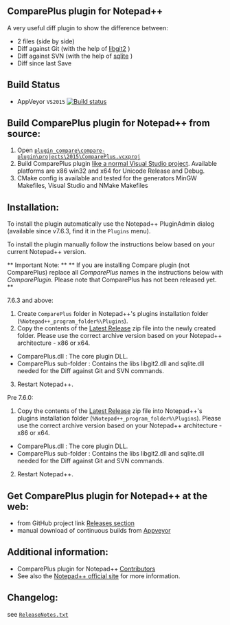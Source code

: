 ComparePlus plugin for Notepad++
------------

A very useful diff plugin to show the difference between:
-  2 files (side by side)
-  Diff against Git (with the help of [libgit2](https://github.com/libgit2/libgit2) )
-  Diff against SVN (with the help of [sqlite](https://sqlite.org) )
-  Diff since last Save

Build Status
------------

- AppVeyor `VS2015`  [![Build status](https://ci.appveyor.com/api/projects/status/github/pnedev/compare-plugin?svg=true)](https://ci.appveyor.com/project/pnedev/compare-plugin)

Build ComparePlus plugin for Notepad++ from source:
-------------------------------

 1. Open [`plugin_compare\compare-plugin\projects\2015\ComparePlus.vcxproj`](https://github.com/pnedev/compare-plugin/blob/master/projects/2015/ComparePlus.vcxproj)
 2. Build ComparePlus plugin [like a normal Visual Studio project](https://msdn.microsoft.com/en-us/library/7s88b19e.aspx). Available platforms are x86 win32 and x64 for Unicode Release and Debug.
 3. CMake config is available and tested for the generators MinGW Makefiles, Visual Studio and NMake Makefiles

Installation:
----------

To install the plugin automatically use the Notepad++ PluginAdmin dialog (available since v7.6.3, find it in the `Plugins` menu).

To install the plugin manually follow the instructions below based on your current Notepad++ version.

** Important Note: ** ** If you are installing Compare plugin (not ComparePlus) replace all *ComparePlus* names in the instructions below with *ComparePlugin*. Please note that ComparePlus has not been released yet. **

7.6.3 and above:
1. Create `ComparePlus` folder in Notepad++'s plugins installation folder (`%Notepad++_program_folder%\Plugins`).
2. Copy the contents of the [Latest Release](https://github.com/pnedev/compare-plugin/releases/latest) zip file
into the newly created folder. Please use the correct archive version based on your Notepad++ architecture - x86 or x64.
- ComparePlus.dll : The core plugin DLL.
- ComparePlus sub-folder : Contains the libs libgit2.dll and sqlite.dll needed for the Diff against Git and SVN commands.
3. Restart Notepad++.

Pre 7.6.0:
1. Copy the contents of the [Latest Release](https://github.com/pnedev/compare-plugin/releases/latest) zip file
into Notepad++'s plugins installation folder (`%Notepad++_program_folder%\Plugins`).
Please use the correct archive version based on your Notepad++ architecture - x86 or x64.
- ComparePlus.dll : The core plugin DLL.
- ComparePlus sub-folder : Contains the libs libgit2.dll and sqlite.dll needed for the Diff against Git and SVN commands.
2. Restart Notepad++.

Get ComparePlus plugin for Notepad++ at the web:
-------------------------------

- from GitHub project link [Releases section](https://github.com/pnedev/compare-plugin/releases)
- manual download of continuous builds from [Appveyor](https://ci.appveyor.com/project/pnedev/compare-plugin/history)

Additional information:
----------

- ComparePlus plugin for Notepad++ [Contributors](https://github.com/pnedev/compare-plugin/graphs/contributors)
- See also the [Notepad++ official site](http://notepad-plus-plus.org/) for more information.

Changelog:
----------

see [`ReleaseNotes.txt`](https://github.com/pnedev/compare-plugin/blob/master/ReleaseNotes.txt)
